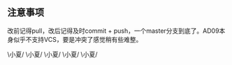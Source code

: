 ## 注意事项

改前记得pull，改后记得及时commit + push，一个master分支到底了。AD09本身似乎不支持VCS，要是冲突了感觉稍有些难整。

\小夏/
\小夏/
\小夏/
\小夏/
\小夏/
